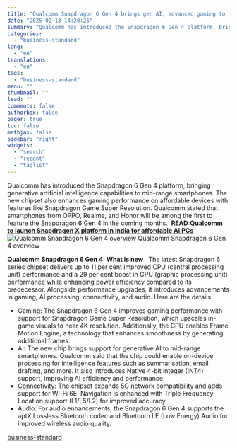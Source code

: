 ```yaml
---
title: "Qualcomm Snapdragon 6 Gen 4 brings gen AI, advanced gaming to mid-range"
date: "2025-02-13 14:20:26"
summary: "Qualcomm has introduced the Snapdragon 6 Gen 4 platform, bringing generative artificial intelligence capabilities to mid-range smartphones. The new chipset also enhances gaming performance on affordable devices with features like Snapdragon Game Super Resolution. Qualcomm stated that smartphones from OPPO, Realme, and Honor will be among the first to feature..."
categories:
  - "business-standard"
lang:
  - "en"
translations:
  - "en"
tags:
  - "business-standard"
menu: ""
thumbnail: ""
lead: ""
comments: false
authorbox: false
pager: true
toc: false
mathjax: false
sidebar: "right"
widgets:
  - "search"
  - "recent"
  - "taglist"
---
```


Qualcomm has introduced the Snapdragon 6 Gen 4 platform, bringing generative artificial intelligence capabilities to mid-range smartphones. The new chipset also enhances gaming performance on affordable devices with features like Snapdragon Game Super Resolution. Qualcomm stated that smartphones from OPPO, Realme, and Honor will be among the first to feature the Snapdragon 6 Gen 4 in the coming months. 
**READ:**[**Qualcomm to launch Snapdragon X platform in India for affordable AI PCs**](https://www.business-standard.com/technology/tech-news/qualcomm-to-launch-snapdragon-x-platform-in-india-for-affordable-ai-pcs-125020700898_1.html) 
![Qualcomm Snapdragon 6 Gen 4 overview](data:image/gif;base64,R0lGODlhAQABAIAAAAAAAP///yH5BAEAAAAALAAAAAABAAEAAAIBRAA7)![Qualcomm Snapdragon 6 Gen 4 overview](https://bsmedia.business-standard.com/_media/bs/img/article/2025-02/13/full/1739426667-319.jpg?im=Resize=(640,480))
Qualcomm Snapdragon 6 Gen 4 overview


**Qualcomm Snapdragon 6 Gen 4: What is new**
 
The latest Snapdragon 6 series chipset delivers up to 11 per cent improved CPU (central processing unit) performance and a 29 per cent boost in GPU (graphic processing unit) performance while enhancing power efficiency compared to its predecessor. Alongside performance upgrades, it introduces advancements in gaming, AI processing, connectivity, and audio. Here are the details: 

* Gaming: The Snapdragon 6 Gen 4 improves gaming performance with support for Snapdragon Game Super Resolution, which upscales in-game visuals to near 4K resolution. Additionally, the GPU enables Frame Motion Engine, a technology that enhances smoothness by generating additional frames.
* AI: The new chip brings support for generative AI to mid-range smartphones. Qualcomm said that the chip could enable on-device processing for intelligence features such as summarisation, email drafting, and more. It also introduces Native 4-bit integer (INT4) support, improving AI efficiency and performance.
* Connectivity: The chipset expands 5G network compatibility and adds support for Wi-Fi 6E. Navigation is enhanced with Triple Frequency Location support (L1/L5/L2) for improved accuracy
* Audio: For audio enhancements, the Snapdragon 6 Gen 4 supports the aptX Lossless Bluetooth codec and Bluetooth LE (Low Energy) Audio for improved wireless audio quality.

[business-standard](https://www.business-standard.com/technology/tech-news/qualcomm-snapdragon-6-gen-4-brings-gen-ai-advanced-gaming-to-mid-range-125021300626_1.html)
